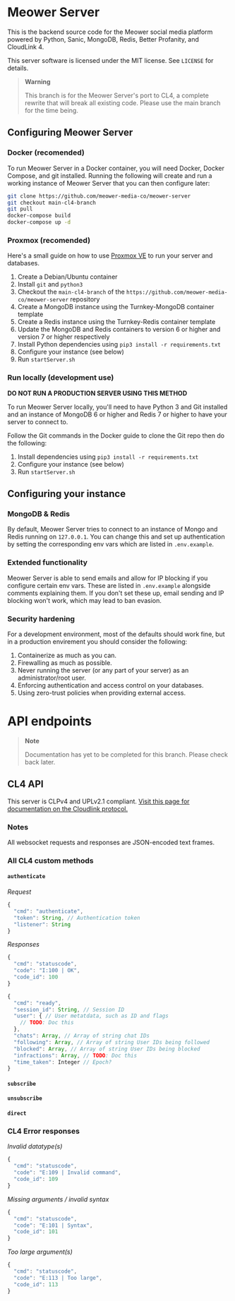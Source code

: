 # Meower Server
This is the backend source code for the Meower social media platform powered by Python, Sanic, MongoDB, Redis, Better Profanity, and CloudLink 4.

This server software is licensed under the MIT license. See `LICENSE` for details.

> **Warning**
>
> This branch is for the Meower Server's port to CL4, a complete rewrite that will break all existing code. Please use the main branch for the time being. 

## Configuring Meower Server
### Docker (recomended)
To run Meower Server in a Docker container, you will need Docker, Docker Compose, and git installed. Running the following will create and run a working instance of Meower Server that you can then configure later:

```sh
git clone https://github.com/meower-media-co/meower-server
git checkout main-cl4-branch
git pull
docker-compose build
docker-compose up -d
```
### Proxmox  (recomended)
Here's a small guide on how to use [Proxmox VE](https://www.proxmox.com/en/proxmox-ve) to run your server and databases.

1. Create a Debian/Ubuntu container
2. Install `git` and `python3`
3. Checkout the `main-cl4-branch` of the `https://github.com/meower-media-co/meower-server` repository
4. Create a MongoDB instance using the Turnkey-MongoDB container template
5. Create a Redis instance using the Turnkey-Redis container template
6. Update the MongoDB and Redis containers to version 6 or higher and version 7 or higher respectively
7. Install Python dependencies using `pip3 install -r requirements.txt`
8. Configure your instance (see below)
9. Run `startServer.sh`

### Run locally (development use)
**DO NOT RUN A PRODUCTION SERVER USING THIS METHOD**

To run Meower Server locally, you'll need to have Python 3 and Git installed and an instance of MongoDB 6 or higher and Redis 7 or higher to have your server to connect to.

Follow the Git commands in the Docker guide to clone the Git repo then do the following:
1. Install dependencies using `pip3 install -r requirements.txt`
2. Configure your instance (see below)
3. Run `startServer.sh`

## Configuring your instance
### MongoDB & Redis
By default, Meower Server tries to connect to an instance of Mongo and Redis running on `127.0.0.1`. You can change this and set up authentication by setting the corresponding env vars which are listed in `.env.example`.

### Extended functionality
Meower Server is able to send emails and allow for IP blocking if you configure certain env vars. These are listed in `.env.example` alongside comments explaining them. If you don't set these up, email sending and IP blocking won't work, which may lead to ban evasion.

### Security hardening
For a development environment, most of the defaults should work fine, but in a production envirement you should consider the following:
1. Containerize as much as you can.
2. Firewalling as much as possible.
3. Never running the server (or any part of your server) as an administrator/root user.
4. Enforcing authentication and access control on your databases.
5. Using zero-trust policies when providing external access.

# API endpoints

> **Note**
>
> Documentation has yet to be completed for this branch. Please check back later.

## CL4 API
This server is CLPv4 and UPLv2.1 compliant. [Visit this page for documentation on the Cloudlink protocol.](https://hackmd.io/@MikeDEV/HJiNYwOfo)

### Notes
All websocket requests and responses are JSON-encoded text frames. 

### All CL4 custom methods

#### `authenticate`
*Request*
```js
{
  "cmd": "authenticate",
  "token": String, // Authentication token
  "listener": String
}
```

*Responses*
```js
{
  "cmd": "statuscode",
  "code": "I:100 | OK",
  "code_id": 100
}
```

```js
{
  "cmd": "ready",
  "session_id": String, // Session ID
  "user": { // User metatdata, such as ID and flags
    // TODO: Doc this
  }, 
  "chats": Array, // Array of string chat IDs
  "following": Array, // Array of string User IDs being followed
  "blocked": Array, // Array of string User IDs being blocked
  "infractions": Array, // TODO: Doc this
  "time_taken": Integer // Epoch?
}
```

#### `subscribe`

#### `unsubscribe`

#### `direct`

### CL4 Error responses

*Invalid datatype(s)*
```js
{
  "cmd": "statuscode",
  "code": "E:109 | Invalid command",
  "code_id": 109
}
```

*Missing arguments / invalid syntax*
```js
{
  "cmd": "statuscode",
  "code": "E:101 | Syntax",
  "code_id": 101
}
```

*Too large argument(s)*
```js
{
  "cmd": "statuscode",
  "code": "E:113 | Too large",
  "code_id": 113
}
```
